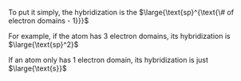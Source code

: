 To put it simply, the hybridization is the $\large{\text{sp}^{\text{\# of electron domains - 1}}}$

For example, if the atom has 3 electron domains, its hybridization is $\large{\text{sp}^2}$

If an atom only has 1 electron domain, its hybridization is just $\large{\text{s}}$